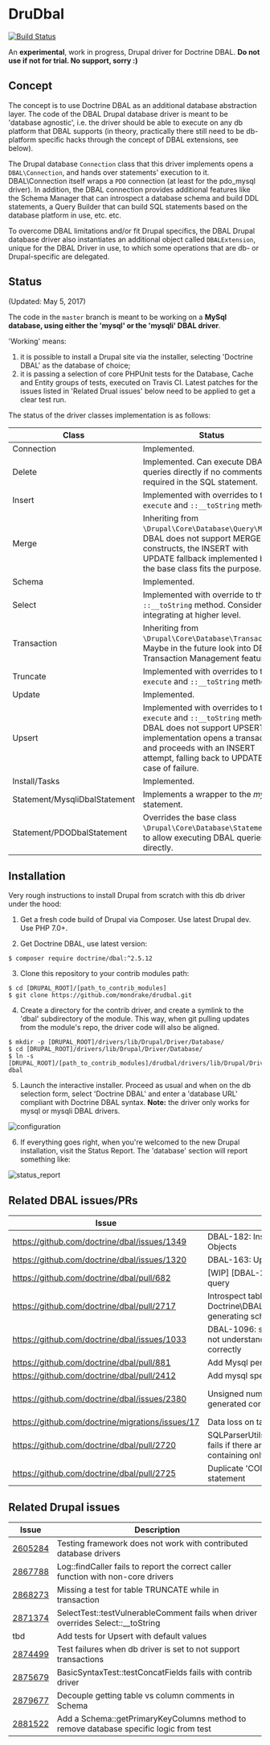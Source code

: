 # DruDbal

[![Build Status](https://travis-ci.org/mondrake/drudbal.svg?branch=master)](https://travis-ci.org/mondrake/drudbal)

An __experimental__, work in progress, Drupal driver for Doctrine DBAL. __Do not use if not for trial. No support, sorry :)__

## Concept
The concept is to use Doctrine DBAL as an additional database abstraction layer. The code of the DBAL Drupal database driver is meant
to be 'database agnostic', i.e. the driver should be able to execute on any db platform that DBAL supports (in theory, practically
there still need to be db-platform specific hacks through the concept of DBAL extensions, see below).

The Drupal database ```Connection``` class that this driver implements opens a ```DBAL\Connection```, and hands over
statements' execution to it. DBAL\Connection itself wraps a ```PDO``` connection (at least for the pdo_mysql driver). In addition,
the DBAL connection provides additional features like the Schema Manager that can introspect a database schema and build
DDL statements, a Query Builder that can build SQL statements based on the database platform in use, etc. etc.

To overcome DBAL limitations and/or fit Drupal specifics, the DBAL Drupal database driver also instantiates an additional object
called ```DBALExtension```, unique for the DBAL Driver in use, to which some operations that are db- or Drupal-specific are
delegated.

## Status
(Updated: May 5, 2017)

The code in the ```master``` branch is meant to be working on a __MySql database, using either the 'mysql' or the 'mysqli' DBAL driver__.

'Working' means:
1. it is possible to install a Drupal site via the installer, selecting 'Doctrine DBAL' as the database of choice;
2. it is passing a selection of core PHPUnit tests for the Database, Cache and Entity groups of tests, executed on Travis CI. Latest patches for the issues listed in 'Related Drual issues' below need to be applied to get a clear test run.

The status of the driver classes implementation is as follows:

Class                         | Status        |
------------------------------|---------------|
Connection                    | Implemented. |
Delete                        | Implemented. Can execute DBAL queries directly if no comments are required in the SQL statement.  |
Insert                        | Implemented with overrides to the ```execute``` and ```::__toString``` methods. |
Merge                         | Inheriting from ```\Drupal\Core\Database\Query\Merge```. DBAL does not support MERGE constructs, the INSERT with UPDATE fallback implemented by the base class fits the purpose. |
Schema                        | Implemented. |
Select                        | Implemented with override to the ```::__toString``` method. Consider integrating at higher level. |
Transaction                   | Inheriting from ```\Drupal\Core\Database\Transaction```. Maybe in the future look into DBAL Transaction Management features. |
Truncate                      | Implemented with overrides to the ```execute``` and ```::__toString``` methods. |
Update                        | Implemented. |
Upsert                        | Implemented with overrides to the ```execute``` and ```::__toString``` methods. DBAL does not support UPSERT, so implementation opens a transaction and proceeds with an INSERT attempt, falling back to UPDATE in case of failure. |
Install/Tasks	                | Implemented. |
Statement/MysqliDbalStatement	| Implements a wrapper to the _mysqli_ statement. |
Statement/PDODbalStatement  	| Overrides the base class ```\Drupal\Core\Database\Statement```, to allow executing DBAL queries directly. |

## Installation

Very rough instructions to install Drupal from scratch with this db driver under the hood:

1. Get a fresh code build of Drupal via Composer. Use latest Drupal dev. Use PHP 7.0+.

2. Get Doctrine DBAL, use latest version:
```
$ composer require doctrine/dbal:^2.5.12
```

3. Clone this repository to your contrib modules path:
```
$ cd [DRUPAL_ROOT]/[path_to_contrib_modules]
$ git clone https://github.com/mondrake/drudbal.git
```

4. Create a directory for the contrib driver, and create a symlink to the 'dbal' subdirectory of the module. This way, when git pulling updates from the module's repo, the driver code will also be aligned.
```
$ mkdir -p [DRUPAL_ROOT]/drivers/lib/Drupal/Driver/Database/
$ cd [DRUPAL_ROOT]/drivers/lib/Drupal/Driver/Database/
$ ln -s [DRUPAL_ROOT]/[path_to_contrib_modules]/drudbal/drivers/lib/Drupal/Driver/Database/dbal dbal
```

5. Launch the interactive installer. Proceed as usual and when on the db selection form, select 'Doctrine DBAL'
and enter a 'database URL' compliant with Doctrine DBAL syntax. __Note:__ the driver only works for mysql or mysqli DBAL drivers.

![configuration](https://cloud.githubusercontent.com/assets/1174864/24586418/7f86feb4-17a0-11e7-820f-eb1483dad07f.png)

6. If everything goes right, when you're welcomed to the new Drupal installation, visit the Status Report. The 'database'
section will report something like:

![status_report](https://cloud.githubusercontent.com/assets/1174864/24586319/d294c5f8-179d-11e7-8cb7-884522124e8c.png)

## Related DBAL issues/PRs
Issue | Description   | Info          |
------|---------------|---------------|
https://github.com/doctrine/dbal/issues/1349     | DBAL-182: Insert and Merge Query Objects | |
https://github.com/doctrine/dbal/issues/1320     | DBAL-163: Upsert support in DBAL | |
https://github.com/doctrine/dbal/pull/682        | [WIP] [DBAL-218] Add bulk insert query | |
https://github.com/doctrine/dbal/pull/2717       | Introspect table comments in Doctrine\DBAL\Schema\Table when generating schema | |
https://github.com/doctrine/dbal/issues/1033     | DBAL-1096: schema-tool:update does not understand columnDefinition correctly | |
https://github.com/doctrine/dbal/pull/881        | Add Mysql per-column charset support | |
https://github.com/doctrine/dbal/pull/2412       | Add mysql specific indexes with lengths | |
https://github.com/doctrine/dbal/issues/2380     | Unsigned numeric columns not generated correctly | Fixed in 2.6.0 |
https://github.com/doctrine/migrations/issues/17 | Data loss on table renaming. | |
https://github.com/doctrine/dbal/pull/2720       | SQLParserUtils::getPlaceholderPositions fails if there are quoted strings containing only backslashes | Fixed in 2.5.13 |
https://github.com/doctrine/dbal/pull/2725       | Duplicate 'COMMENT' part in SQL statement | |

## Related Drupal issues
Issue | Description   |
------|---------------|
[2605284](https://www.drupal.org/node/2605284) | Testing framework does not work with contributed database drivers |
[2867788](https://www.drupal.org/node/2867788) | Log::findCaller fails to report the correct caller function with non-core drivers |
[2868273](https://www.drupal.org/node/2868273) | Missing a test for table TRUNCATE while in transaction |
[2871374](https://www.drupal.org/node/2871374) | SelectTest::testVulnerableComment fails when driver overrides Select::\_\_toString |
tbd | Add tests for Upsert with default values |
[2874499](https://www.drupal.org/node/2874499) | Test failures when db driver is set to not support transactions |
[2875679](https://www.drupal.org/node/2875679) | BasicSyntaxTest::testConcatFields fails with contrib driver |
[2879677](https://www.drupal.org/node/2879677) | Decouple getting table vs column comments in Schema |
[2881522](https://www.drupal.org/node/2881522) | Add a Schema::getPrimaryKeyColumns method to remove database specific logic from test |
